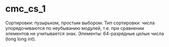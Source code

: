 # cmc_cs_1

Сортировки: пузырьком, простым выбором.
Тип сортировки: числа упорядочиваются по неубыванию модулей, т.е. при сравнении элементов не учитывается знак.
Элементы: 64-разрядные целые числа (long long int).
